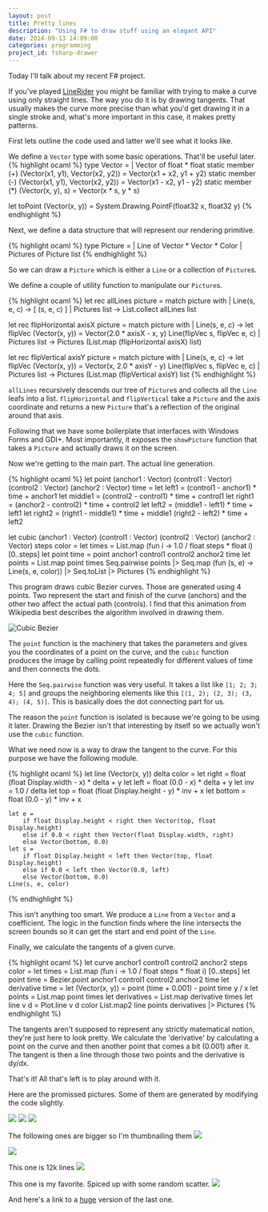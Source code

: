 ```yaml
---
layout: post
title: Pretty lines
description: "Using F# to draw stuff using an elegant API"
date: 2014-09-13 14:09:00
categories: programming
project_id: fsharp-drawer
---
```

Today I'll talk about my recent F# project.

If you've played [LineRider](http://www.linerider1.net/) you might be familiar with trying to 
make a curve using only straight lines. The way you do it is by drawing tangents. That 
usually makes the curve more precise than what you'd get drawing it in a single stroke 
and, what's more important in this case, it makes pretty patterns.

First lets outline the code used and latter we'll see what it looks like.

We define a `Vector` type with some basic operations. That'll be useful later.
{% highlight ocaml %}
type Vector = 
    | Vector of float * float
    static member (+) (Vector(x1, y1), Vector(x2, y2)) = Vector(x1 + x2, y1 + y2)
    static member (-) (Vector(x1, y1), Vector(x2, y2)) = Vector(x1 - x2, y1 - y2)
    static member (*) (Vector(x, y), s) = Vector(x * s, y * s)

let toPoint (Vector(x, y)) = System.Drawing.PointF(float32 x, float32 y)
{% endhighlight %}

Next, we define a data structure that will represent our rendering primitive.

{% highlight ocaml %}
type Picture =
    | Line of Vector * Vector * Color
    | Pictures of Picture list
{% endhighlight %}

So we can draw a `Picture` which is either a `Line` or a collection of `Picture`s.

We define a couple of utility function to manipulate our `Picture`s.

{% highlight ocaml %}
let rec allLines picture =
    match picture with
    | Line(s, e, c) -> [ (s, e, c) ]
    | Pictures list -> List.collect allLines list
    
let rec flipHorizontal axisX picture =
    match picture with
    | Line(s, e, c) -> 
        let flipVec (Vector(x, y)) = Vector(2.0 * axisX - x, y)
        Line(flipVec s, flipVec e, c)
    | Pictures list -> Pictures (List.map (flipHorizontal axisX) list)

let rec flipVertical axisY picture =
    match picture with
    | Line(s, e, c) -> 
        let flipVec (Vector(x, y)) = Vector(x, 2.0 * axisY - y)
        Line(flipVec s, flipVec e, c)
    | Pictures list -> Pictures (List.map (flipVertical axisY) list
{% endhighlight %}

`allLines` recursively descends our tree of `Picture`s and collects all the `Line` leafs into a list.
`flipHorizontal` and `flipVertical` take a `Picture` and the axis coordinate and returns a new `Picture`
that's a reflection of the original around that axis.

Following that we have some boilerplate that interfaces with Windows Forms and GDI+. Most importantly, 
it exposes the `showPicture` function that takes a `Picture` and actually draws it on the screen.

Now we're getting to the main part. The actual line generation.

{% highlight ocaml %}
let point (anchor1 : Vector) (control1 : Vector) (control2 : Vector) (anchor2 : Vector) time =
    let left1 = (control1 - anchor1) * time + anchor1
    let middle1 = (control2 - control1) * time + control1
    let right1 = (anchor2 - control2) * time + control2
    let left2 = (middle1 - left1) * time + left1
    let right2 = (right1 - middle1) * time + middle1
    (right2 - left2) * time + left2

let cubic (anchor1 : Vector) (control1 : Vector) (control2 : Vector) (anchor2 : Vector) steps color =
    let times = List.map (fun i -> 1.0 / float steps * float i) [0..steps]
    let point time = point anchor1 control1 control2 anchor2 time
    let points = List.map point times
    Seq.pairwise points |> Seq.map (fun (s, e) -> Line(s, e, color)) |> Seq.toList |> Pictures
{% endhighlight %}

This program draws cubic Bezier curves. Those are generated using 4 points. Two represent the start and 
finish of the curve (anchors) and the other two affect the actual path (controls). I find that this animation 
from Wikipedia best describes the algorithm involved in drawing them.

![Cubic Bezier](http://upload.wikimedia.org/wikipedia/commons/d/db/B%C3%A9zier_3_big.gif)

The `point` function is the machinery that takes the parameters and gives you the coordinates of a point on the curve, 
and the `cubic` function produces the image by calling point repeatedly for different values of time and then connects 
the dots.

<div class="ui raised segment">
Here the <code>Seq.pairwise</code> function was very useful. 
It takes a list like <code>[1; 2; 3; 4; 5]</code> and groups the neighboring elements like this <code>[(1, 2); (2, 3); (3, 4); (4, 5)]</code>.
This is basically does the dot connecting part for us.
</div>

The reason the `point` function is isolated is because we're going to be using it later. Drawing the Bezier isn't
that interesting by itself so we actually won't use the `cubic` function.

What we need now is a way to draw the tangent to the curve. For this purpose we have the following module.

{% highlight ocaml %}
let line (Vector(x, y)) delta color = 
    let right = float (float Display.width - x) * delta + y
    let left = float (0.0 - x) * delta + y
    let inv = 1.0 / delta
    let top = float (float Display.height - y) * inv + x
    let bottom = float (0.0 - y) * inv + x
    
    let e = 
        if float Display.height < right then Vector(top, float Display.height)
        else if 0.0 < right then Vector(float Display.width, right)
        else Vector(bottom, 0.0)
    let s = 
        if float Display.height < left then Vector(top, float Display.height)
        else if 0.0 < left then Vector(0.0, left)
        else Vector(bottom, 0.0)
    Line(s, e, color)
{% endhighlight %}

This isn't anything too smart. We produce a `Line` from a `Vector` and a coefficient. The logic in the function 
finds where the line intersects the screen bounds so it can get the start and end point of the `Line`.

Finally, we calculate the tangents of a given curve.

{% highlight ocaml %}
let curve anchor1 control1 control2 anchor2 steps color =
    let times = List.map (fun i -> 1.0 / float steps * float i) [0..steps]
    let point time = Bezier.point anchor1 control1 control2 anchor2 time
    let derivative time =
        let (Vector(x, y)) = point (time + 0.001) - point time
        y / x
    let points = List.map point times
    let derivatives = List.map derivative times
    let line v d = Plot.line v d color
    List.map2 line points derivatives |> Pictures
{% endhighlight %}

The tangents aren't supposed to represent any strictly matematical notion, they're just here to look pretty.
We calculate the 'derivative' by calculating a point on the curve and then another point that comes a bit (0.001) 
after it. The tangent is then a line through those two points and the derivative is dy/dx.

That's it!
All that's left is to play around with it.

Here are the promissed pictures. Some of them are generated by modifying the code slightly.

![](http://i.imgur.com/Pfya81x.png)
![](http://i.imgur.com/r1lN4Xk.png)
![](http://i.imgur.com/oP9TBXM.png)

The following ones are bigger so I'm thumbnailing them
[![](http://i.imgur.com/tELwQSzl.png)](http://i.imgur.com/tELwQSz.png)

[![](http://i.imgur.com/PziwdVpl.png)](http://i.imgur.com/PziwdVp.png)

This one is 12k lines
[![](http://i.imgur.com/xQCqTxSl.png)](http://i.imgur.com/xQCqTxS.png)

This one is my favorite. Spiced up with some random scatter.
[![](http://i.imgur.com/BZ5J4Rtl.jpg)](http://i.imgur.com/BZ5J4Rt.jpg)

And here's a link to a [huge](https://onedrive.live.com/download?cid=D347AB15249C8F96&resid=D347AB15249C8F96%211248&authkey=AFU2JZ9h5QwKyI0) version of the last one.